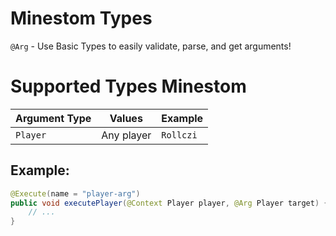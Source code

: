 # Minestom Types

`@Arg` - Use Basic Types to easily validate, parse, and get arguments!

# Supported Types Minestom

| Argument Type | Values     | Example   |
| ------------- | ---------- | --------- |
| `Player`      | Any player | `Rollczi` |

## Example:

```java Example.java
@Execute(name = "player-arg")
public void executePlayer(@Context Player player, @Arg Player target) {
    // ...
}
```
